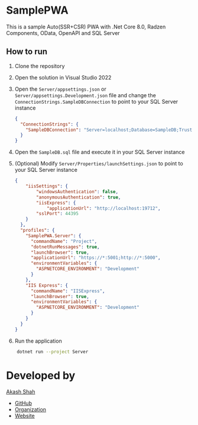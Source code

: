 # SamplePWA
This is a sample Auto(SSR+CSR) PWA with .Net Core 8.0, Radzen Components, OData, OpenAPI and SQL Server

## How to run
1. Clone the repository
2. Open the solution in Visual Studio 2022
3. Open the `Server/appsettings.json` or `Server/appsettings.Development.json` file and change the `ConnectionStrings.SampleDBConnection` to point to your SQL Server instance

	```json
	{
	  "ConnectionStrings": {
		"SampleDBConnection": "Server=localhost;Database=SampleDB;Trusted_Connection=True;"
	  }
	}
	```

4. Open the `SampleDB.sql` file and execute it in your SQL Server instance
5. (Optional) Modify `Server/Properties/launchSettings.json` to point to your SQL Server instance

	```json
	{
		"iisSettings": {
        	"windowsAuthentication": false,
        	"anonymousAuthentication": true,
        	"iisExpress": {
          		"applicationUrl": "http://localhost:19712",
          	"sslPort": 44395
        }
      },
      "profiles": {
        "SamplePWA.Server": {
          "commandName": "Project",
          "dotnetRunMessages": true,
          "launchBrowser": true,
          "applicationUrl": "https://*:5001;http://*:5000",
          "environmentVariables": {
            "ASPNETCORE_ENVIRONMENT": "Development"
          }
        },
        "IIS Express": {
          "commandName": "IISExpress",
          "launchBrowser": true,
          "environmentVariables": {
            "ASPNETCORE_ENVIRONMENT": "Development"
          }
        }
      }
    }
	```

6. Run the application

```bash
    dotnet run --project Server
```

# Developed by
  [Akash Shah](https://www.buymeacoffee.com/aksbju)
- [GitHub](https://www.github.com/itsalfredakku)
- [Organization](https://www.github.com/devstroop)
- [Website](https://www.devstroop.com)
